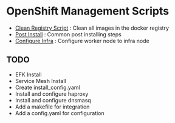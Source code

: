 # OpenShift Management Scripts
* [Clean Registry Script](https://github.com/CCChou/ocp_management_scripts/tree/master/clean_registry) : Clean all images in the docker registry
* [Post Install](https://github.com/CCChou/ocp_management_scripts/tree/master/post_install) : Common post installing steps
* [Configure Infra](https://github.com/CCChou/ocp_management_scripts/tree/master/configure_infra) : Configure worker node to infra node

## TODO
* EFK Install
* Service Mesh Install
* Create install_config.yaml
* Install and configure haproxy
* Install and configure dnsmasq
* Add a makefile for integration
* Add a config.yaml for configuration
